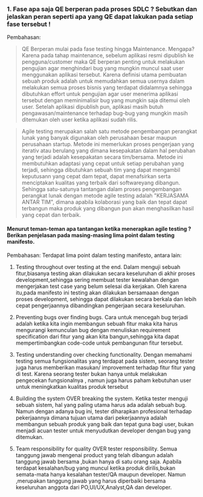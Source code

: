 ### 1. Fase apa saja QE berperan pada proses SDLC ? Sebutkan dan jelaskan peran seperti apa yang QE dapat lakukan pada setiap fase tersebut !
Pembahasan: 
> 	QE Berperan mulai pada fase testing hingga Maintenance. Mengapa? Karena pada tahap maintenance, sebelum aplikasi resmi dipublish ke pengguna/customer maka QE berperan penting untuk melakukan pengujian agar menghindari bug yang mungkin muncul saat user menggunakan aplikasi tersebut. Karena definisi utama pembuatan sebuah produk adalah untuk memudahkan semua usernya dalam melakukan semua proses bisnis yang terdapat didalamnya sehingga dibutuhkan effort untuk pengujian agar user menerima aplikasi tersebut dengan meminimalisir bug yang mungkin saja ditemui oleh user. Setelah aplikasi dipublish pun, aplikasi masih butuh pengawasan/maintenance terhadap bug-bug yang mungkin masih ditemukan oleh user ketika aplikasi sudah rilis.

>	Agile testing merupakan salah satu metode pengembangan perangkat lunak yang banyak digunakan oleh perusahaan besar maupun perusahaan startup. Metode ini memerlukan proses pengerjaan yang iterativ atau berulang yang dimana kesepakatan dalam hal perubahan yang terjadi adalah kesepakatan secara tim/bersama. Metode ini membutuhkan adaptasi yang cepat untuk setiap perubahan yang terjadi, sehingga dibutuhkan sebuah tim yang dapat mengambil keputusann yang cepat dam tepat, dapat menafsirkan serta menciptakan kualitas yang terbaik dari softwareyang dibangun. Sehingga satu-satunya tantangan dalam proses pengembangan perangkat lunak dengan metode agile testing adalah "KERJASAMA ANTAR TIM", dimana apabila kolaborasi yang baik dan tepat dapat terbangun maka produk yang dibangun pun akan menghasilkan hasil yang cepat dan terbaik.

#### Menurut teman-teman apa tantangan ketika menerapkan agile testing ? Berikan penjelasan pada masing-masing lima point dalam testing manifesto. 
Pembahasan: 
Terdapat lima point dalam testing manifesto, antara lain:
1.	Testing throughout over testing at the end. 
Dalam menguji sebuah fitur,biasanya testing akan dilakukan secara keseluruhan di akhir proses development,sehingga sering membuat tester kewalahan dengan mengerjakan test case yang belum selesai dia kerjakan. Oleh karena itu,pada manifesto ini testing akan dilakukan bersamaaan dengan proses development, sehingga dapat dilakukan secara berkala dan lebih cepat pengerjaannya dibandingkan pengerjaan secara keseluruhan.

2.	Preventing bugs over finding bugs. 
Cara untuk mencegah bug terjadi adalah ketika kita ingin membangun sebuah fitur maka kita harus mengurangi kemunculan bug dengan menuliskan requirement specification dari fitur yang akan kita bangun,sehingga kita dapat mempertimbangkan code-code untuk pembangunan fitur tersebut.

3.	Testing understanding over checking functionality. 
Dengan memahami testing semua fungsionalitas yang terdapat pada sistem, seorang tester juga harus memberikan masukan/ improvement terhadap fitur fitur yang di test. Karena seorang tester bukan hanya untuk melakukan pengecekan fungsionalnya , namun juga harus paham kebutuhan user untuk meningkatkan kualitas produk tersebut

4.	Building the system OVER breaking the system. 
Ketika tester menguji sebuah sistem, hal yang paling utama harus ada adalah sebuah bug. Namun dengan adanya bug ini, tester diharapkan profesional terhadap pekerjaannya dimana tujuan utama dari pekerjaannya adalah membangun sebuah produk yang baik dan tepat guna bagi user, bukan menjadi acuan tester untuk menyudutkan developer dengan bug yang ditemukan.

5.	Team responsibility for quality OVER tester responsibility. 
Semua tanggung jawab mengenai product yang telah dibangun adalah tanggung jawab bersama ,bukan hanya di satu orang saja. Apabila terdapat kesalahan/bug yang muncul ketika produk dirilis,bukan semata-mata hanya kesalahan tester/QA maupun developer. Namun ,merupakan tanggung jawab yang harus diperbaiki bersama keseluruhan anggota dari PO,UI/UX,Analyst,QA dan developer.

